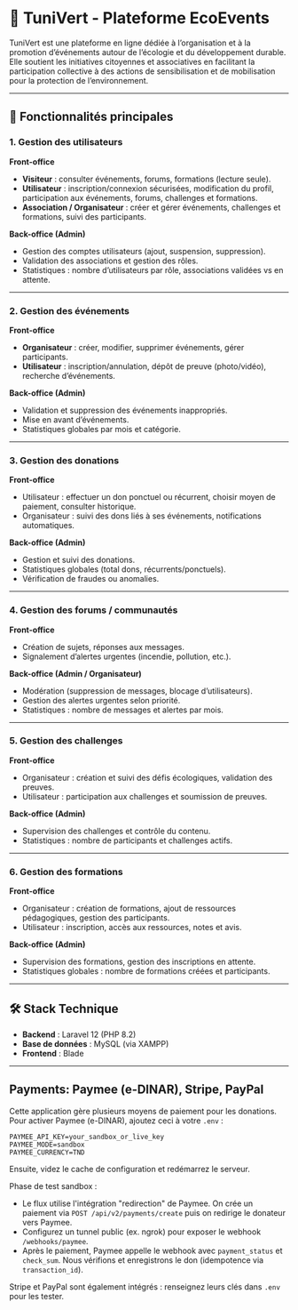 ﻿# 🌱 TuniVert - Plateforme EcoEvents

TuniVert est une plateforme en ligne dédiée à l’organisation et à la promotion d’événements autour de l’écologie et du développement durable.  
Elle soutient les initiatives citoyennes et associatives en facilitant la participation collective à des actions de sensibilisation et de mobilisation pour la protection de l’environnement.

---

## 🚀 Fonctionnalités principales

### 1. Gestion des utilisateurs
**Front-office**  
- **Visiteur** : consulter événements, forums, formations (lecture seule).  
- **Utilisateur** : inscription/connexion sécurisées, modification du profil, participation aux événements, forums, challenges et formations.  
- **Association / Organisateur** : créer et gérer événements, challenges et formations, suivi des participants.  

**Back-office (Admin)**  
- Gestion des comptes utilisateurs (ajout, suspension, suppression).  
- Validation des associations et gestion des rôles.  
- Statistiques : nombre d’utilisateurs par rôle, associations validées vs en attente.  

---

### 2. Gestion des événements
**Front-office**  
- **Organisateur** : créer, modifier, supprimer événements, gérer participants.  
- **Utilisateur** : inscription/annulation, dépôt de preuve (photo/vidéo), recherche d’événements.  

**Back-office (Admin)**  
- Validation et suppression des événements inappropriés.  
- Mise en avant d’événements.  
- Statistiques globales par mois et catégorie.  

---

### 3. Gestion des donations
**Front-office**  
- Utilisateur : effectuer un don ponctuel ou récurrent, choisir moyen de paiement, consulter historique.  
- Organisateur : suivi des dons liés à ses événements, notifications automatiques.  

**Back-office (Admin)**  
- Gestion et suivi des donations.  
- Statistiques globales (total dons, récurrents/ponctuels).  
- Vérification de fraudes ou anomalies.  

---

### 4. Gestion des forums / communautés
**Front-office**  
- Création de sujets, réponses aux messages.  
- Signalement d’alertes urgentes (incendie, pollution, etc.).  

**Back-office (Admin / Organisateur)**  
- Modération (suppression de messages, blocage d’utilisateurs).  
- Gestion des alertes urgentes selon priorité.  
- Statistiques : nombre de messages et alertes par mois.  

---

### 5. Gestion des challenges
**Front-office**  
- Organisateur : création et suivi des défis écologiques, validation des preuves.  
- Utilisateur : participation aux challenges et soumission de preuves.  

**Back-office (Admin)**  
- Supervision des challenges et contrôle du contenu.  
- Statistiques : nombre de participants et challenges actifs.  

---

### 6. Gestion des formations
**Front-office**  
- Organisateur : création de formations, ajout de ressources pédagogiques, gestion des participants.  
- Utilisateur : inscription, accès aux ressources, notes et avis.  

**Back-office (Admin)**  
- Supervision des formations, gestion des inscriptions en attente.  
- Statistiques globales : nombre de formations créées et participants.  

---

## 🛠️ Stack Technique
- **Backend** : Laravel 12 (PHP 8.2)  
- **Base de données** : MySQL (via XAMPP)  
- **Frontend** : Blade  

---

## Payments: Paymee (e-DINAR), Stripe, PayPal

Cette application gère plusieurs moyens de paiement pour les donations. Pour activer Paymee (e-DINAR), ajoutez ceci à votre `.env` :

```
PAYMEE_API_KEY=your_sandbox_or_live_key
PAYMEE_MODE=sandbox
PAYMEE_CURRENCY=TND
```

Ensuite, videz le cache de configuration et redémarrez le serveur.

Phase de test sandbox :
- Le flux utilise l'intégration "redirection" de Paymee. On crée un paiement via `POST /api/v2/payments/create` puis on redirige le donateur vers Paymee.
- Configurez un tunnel public (ex. ngrok) pour exposer le webhook `/webhooks/paymee`.
- Après le paiement, Paymee appelle le webhook avec `payment_status` et `check_sum`. Nous vérifions et enregistrons le don (idempotence via `transaction_id`).

Stripe et PayPal sont également intégrés : renseignez leurs clés dans `.env` pour les tester.
